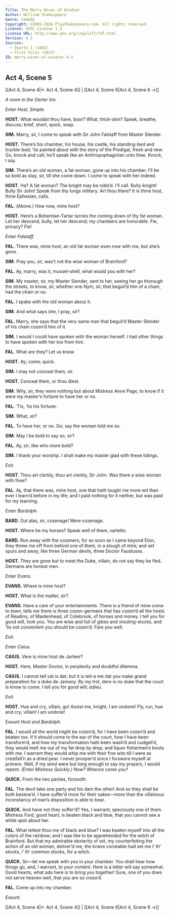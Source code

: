 ```yaml
---
Title: The Merry Wives of Windsor
Author: William Shakespeare
Genre: Comedy
Copyright: ©2005-2024 PlayShakespeare.com. All rights reserved.
License: GFDL License 1.3
License URL: http://www.gnu.org/copyleft/fdl.html
Version: 4.3
Sources:
  - Quarto 1 (1602)
  - First Folio (1623)
ID: merry-wives-of-windsor-4-5
---
```


## Act 4, Scene 5
[[Act 4, Scene 4|← Act 4, Scene 4]] | [[Act 4, Scene 6|Act 4, Scene 6 →]]

*A room in the Garter Inn.*

*Enter Host, Simple.*

**HOST.**
What wouldst thou have, boor? What, thick-skin? Speak, breathe, discuss; brief, short, quick, snap.

**SIM.**
Marry, sir, I come to speak with Sir John Falstaff from Master Slender.

**HOST.**
There’s his chamber, his house, his castle, his standing-bed and truckle-bed; ’tis painted about with the story of the Prodigal, fresh and new. Go, knock and call; he’ll speak like an Anthropophaginian unto thee. Knock, I say.

**SIM.**
There’s an old woman, a fat woman, gone up into his chamber. I’ll be so bold as stay, sir, till she come down. I come to speak with her indeed.

**HOST.**
Ha? A fat woman? The knight may be robb’d. I’ll call. Bully-knight! Bully Sir John! Speak from thy lungs military. Art thou there? It is thine host, thine Ephesian, calls.

**FAL.**
*(Above.)*
How now, mine host?

**HOST.**
Here’s a Bohemian-Tartar tarries the coming down of thy fat woman. Let her descend, bully, let her descend; my chambers are honorable. Fie, privacy? Fie!

*Enter Falstaff.*

**FAL.**
There was, mine host, an old fat woman even now with me, but she’s gone.

**SIM.**
Pray you, sir, was’t not the wise woman of Brainford?

**FAL.**
Ay, marry, was it, mussel-shell, what would you with her?

**SIM.**
My master, sir, my Master Slender, sent to her, seeing her go thorough the streets, to know, sir, whether one Nym, sir, that beguil’d him of a chain, had the chain or no.

**FAL.**
I spake with the old woman about it.

**SIM.**
And what says she, I pray, sir?

**FAL.**
Marry, she says that the very same man that beguil’d Master Slender of his chain cozen’d him of it.

**SIM.**
I would I could have spoken with the woman herself. I had other things to have spoken with her too from him.

**FAL.**
What are they? Let us know.

**HOST.**
Ay; come; quick.

**SIM.**
I may not conceal them, sir.

**HOST.**
Conceal them, or thou diest.

**SIM.**
Why, sir, they were nothing but about Mistress Anne Page, to know if it were my master’s fortune to have her or no.

**FAL.**
’Tis, ’tis his fortune.

**SIM.**
What, sir?

**FAL.**
To have her, or no. Go; say the woman told me so.

**SIM.**
May I be bold to say so, sir?

**FAL.**
Ay, sir; like who more bold?

**SIM.**
I thank your worship. I shall make my master glad with these tidings.

*Exit.*

**HOST.**
Thou art clerkly, thou art clerkly, Sir John. Was there a wise woman with thee?

**FAL.**
Ay, that there was, mine host, one that hath taught me more wit than ever I learn’d before in my life; and I paid nothing for it neither, but was paid for my learning.

*Enter Bardolph.*

**BARD.**
Out alas, sir, cozenage! Mere cozenage.

**HOST.**
Where be my horses? Speak well of them, varletto.

**BARD.**
Run away with the cozeners; for so soon as I came beyond Eton, they threw me off from behind one of them, in a slough of mire; and set spurs and away, like three German devils, three Doctor Faustuses.

**HOST.**
They are gone but to meet the Duke, villain, do not say they be fled. Germans are honest men.

*Enter Evans.*

**EVANS.**
Where is mine host?

**HOST.**
What is the matter, sir?

**EVANS.**
Have a care of your entertainments. There is a friend of mine come to town, tells me there is three cozen-germans that has cozen’d all the hosts of Readins, of Maidenhead, of Colebrook, of horses and money. I tell you for good will, look you. You are wise and full of gibes and vlouting-stocks, and ’tis not convenient you should be cozen’d. Fare you well.

*Exit.*

*Enter Caius.*

**CAIUS.**
Vere is mine host de Jarteer?

**HOST.**
Here, Master Doctor, in perplexity and doubtful dilemma.

**CAIUS.**
I cannot tell vat is dat; but it is tell-a me dat you make grand preparation for a duke de Jamany. By my trot, dere is no duke that the court is know to come. I tell you for good will; *adieu*.

*Exit.*

**HOST.**
Hue and cry, villain, go! Assist me, knight, I am undone! Fly, run, hue and cry, villain! I am undone!

*Exeunt Host and Bardolph.*

**FAL.**
I would all the world might be cozen’d, for I have been cozen’d and beaten too. If it should come to the ear of the court, how I have been transform’d, and how my transformation hath been wash’d and cudgell’d, they would melt me out of my fat drop by drop, and liquor fishermen’s boots with me. I warrant they would whip me with their fine wits till I were as crestfall’n as a dried pear. I never prosper’d since I forswore myself at primero. Well, if my wind were but long enough to say my prayers, I would repent.
*(Enter Mistress Quickly.)*
Now? Whence come you?

**QUICK.**
From the two parties, forsooth.

**FAL.**
The devil take one party and his dam the other! And so they shall be both bestow’d. I have suffer’d more for their sakes—more than the villainous inconstancy of man’s disposition is able to bear.

**QUICK.**
And have not they suffer’d? Yes, I warrant; speciously one of them. Mistress Ford, good heart, is beaten black and blue, that you cannot see a white spot about her.

**FAL.**
What tellest thou me of black and blue? I was beaten myself into all the colors of the rainbow; and I was like to be apprehended for the witch of Brainford. But that my admirable dexterity of wit, my counterfeiting the action of an old woman, deliver’d me, the knave constable had set me i’ th’ stocks, i’ th’ common stocks, for a witch.

**QUICK.**
Sir—let me speak with you in your chamber. You shall hear how things go, and, I warrant, to your content. Here is a letter will say somewhat. Good hearts, what ado here is to bring you together! Sure, one of you does not serve heaven well, that you are so cross’d.

**FAL.**
Come up into my chamber.

*Exeunt.*

[[Act 4, Scene 4|← Act 4, Scene 4]] | [[Act 4, Scene 6|Act 4, Scene 6 →]]